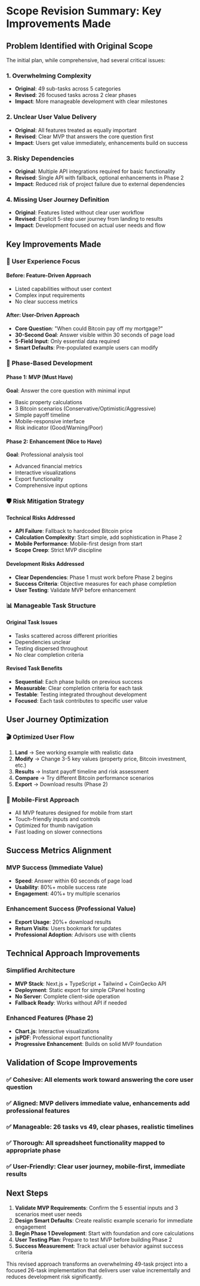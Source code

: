 # Scope Revision Summary: Key Improvements Made

## Problem Identified with Original Scope

The initial plan, while comprehensive, had several critical issues:

### 1. **Overwhelming Complexity**
- **Original**: 49 sub-tasks across 5 categories
- **Revised**: 26 focused tasks across 2 clear phases
- **Impact**: More manageable development with clear milestones

### 2. **Unclear User Value Delivery**
- **Original**: All features treated as equally important
- **Revised**: Clear MVP that answers the core question first
- **Impact**: Users get value immediately, enhancements build on success

### 3. **Risky Dependencies**
- **Original**: Multiple API integrations required for basic functionality
- **Revised**: Single API with fallback, optional enhancements in Phase 2
- **Impact**: Reduced risk of project failure due to external dependencies

### 4. **Missing User Journey Definition**
- **Original**: Features listed without clear user workflow
- **Revised**: Explicit 5-step user journey from landing to results
- **Impact**: Development focused on actual user needs and flow

## Key Improvements Made

### 📱 **User Experience Focus**

#### Before: Feature-Driven Approach
- Listed capabilities without user context
- Complex input requirements
- No clear success metrics

#### After: User-Driven Approach  
- **Core Question**: "When could Bitcoin pay off my mortgage?"
- **30-Second Goal**: Answer visible within 30 seconds of page load
- **5-Field Input**: Only essential data required
- **Smart Defaults**: Pre-populated example users can modify

### 🎯 **Phase-Based Development**

#### Phase 1: MVP (Must Have)
**Goal**: Answer the core question with minimal input
- Basic property calculations
- 3 Bitcoin scenarios (Conservative/Optimistic/Aggressive)  
- Simple payoff timeline
- Mobile-responsive interface
- Risk indicator (Good/Warning/Poor)

#### Phase 2: Enhancement (Nice to Have)
**Goal**: Professional analysis tool
- Advanced financial metrics
- Interactive visualizations
- Export functionality
- Comprehensive input options

### 🛡️ **Risk Mitigation Strategy**

#### Technical Risks Addressed
- **API Failure**: Fallback to hardcoded Bitcoin price
- **Calculation Complexity**: Start simple, add sophistication in Phase 2
- **Mobile Performance**: Mobile-first design from start
- **Scope Creep**: Strict MVP discipline

#### Development Risks Addressed
- **Clear Dependencies**: Phase 1 must work before Phase 2 begins
- **Success Criteria**: Objective measures for each phase completion
- **User Testing**: Validate MVP before enhancement

### 📊 **Manageable Task Structure**

#### Original Task Issues
- Tasks scattered across different priorities
- Dependencies unclear
- Testing dispersed throughout
- No clear completion criteria

#### Revised Task Benefits
- **Sequential**: Each phase builds on previous success
- **Measurable**: Clear completion criteria for each task
- **Testable**: Testing integrated throughout development
- **Focused**: Each task contributes to specific user value

## User Journey Optimization

### 🎬 **Optimized User Flow**
1. **Land** → See working example with realistic data
2. **Modify** → Change 3-5 key values (property price, Bitcoin investment, etc.)
3. **Results** → Instant payoff timeline and risk assessment
4. **Compare** → Try different Bitcoin performance scenarios  
5. **Export** → Download results (Phase 2)

### 📱 **Mobile-First Approach**
- All MVP features designed for mobile from start
- Touch-friendly inputs and controls
- Optimized for thumb navigation
- Fast loading on slower connections

## Success Metrics Alignment

### MVP Success (Immediate Value)
- **Speed**: Answer within 60 seconds of page load
- **Usability**: 80%+ mobile success rate
- **Engagement**: 40%+ try multiple scenarios

### Enhancement Success (Professional Value)
- **Export Usage**: 20%+ download results
- **Return Visits**: Users bookmark for updates
- **Professional Adoption**: Advisors use with clients

## Technical Approach Improvements

### Simplified Architecture
- **MVP Stack**: Next.js + TypeScript + Tailwind + CoinGecko API
- **Deployment**: Static export for simple CPanel hosting
- **No Server**: Complete client-side operation
- **Fallback Ready**: Works without API if needed

### Enhanced Features (Phase 2)
- **Chart.js**: Interactive visualizations
- **jsPDF**: Professional export functionality
- **Progressive Enhancement**: Builds on solid MVP foundation

## Validation of Scope Improvements

### ✅ **Cohesive**: All elements work toward answering the core user question
### ✅ **Aligned**: MVP delivers immediate value, enhancements add professional features  
### ✅ **Manageable**: 26 tasks vs 49, clear phases, realistic timelines
### ✅ **Thorough**: All spreadsheet functionality mapped to appropriate phase
### ✅ **User-Friendly**: Clear user journey, mobile-first, immediate results

## Next Steps

1. **Validate MVP Requirements**: Confirm the 5 essential inputs and 3 scenarios meet user needs
2. **Design Smart Defaults**: Create realistic example scenario for immediate engagement
3. **Begin Phase 1 Development**: Start with foundation and core calculations
4. **User Testing Plan**: Prepare to test MVP before building Phase 2
5. **Success Measurement**: Track actual user behavior against success criteria

This revised approach transforms an overwhelming 49-task project into a focused 26-task implementation that delivers user value incrementally and reduces development risk significantly. 